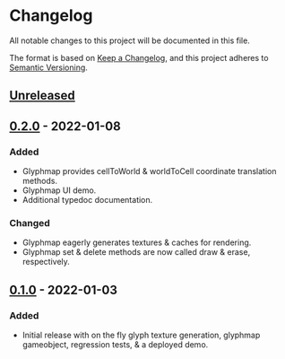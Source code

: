 # Changelog

All notable changes to this project will be documented in this file.

The format is based on [Keep a Changelog](https://keepachangelog.com/en/1.0.0/), and this project adheres to [Semantic Versioning](https://semver.org/spec/v2.0.0.html).

## [Unreleased]

## [0.2.0] - 2022-01-08

### Added

-   Glyphmap provides cellToWorld & worldToCell coordinate translation methods.
-   Glyphmap UI demo.
-   Additional typedoc documentation.

### Changed

-   Glyphmap eagerly generates textures & caches for rendering.
-   Glyphmap set & delete methods are now called draw & erase, respectively.

## [0.1.0] - 2022-01-03

### Added

-   Initial release with on the fly glyph texture generation, glyphmap gameobject, regression tests, & a deployed demo.

[unreleased]: https://github.com/agogpixel/phaser3-glyph-plugin/compare/v0.2.0...HEAD
[0.2.0]: https://github.com/agogpixel/phaser3-glyph-plugin/compare/v0.1.0...v0.2.0
[0.1.0]: https://github.com/agogpixel/phaser3-glyph-plugin/releases/tag/v0.1.0
